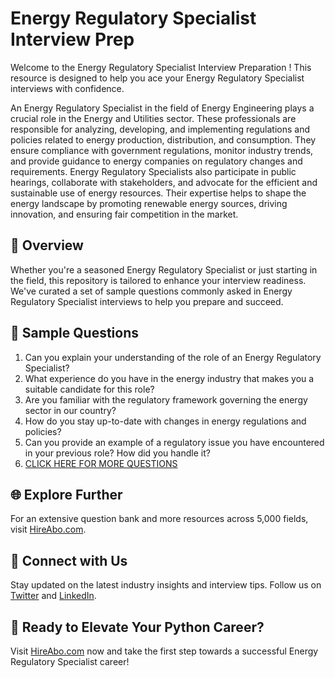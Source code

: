# Energy Regulatory Specialist Interview Prep

Welcome to the Energy Regulatory Specialist Interview Preparation ! This resource is designed to help you ace your Energy Regulatory Specialist interviews with confidence.

An Energy Regulatory Specialist in the field of Energy Engineering plays a crucial role in the Energy and Utilities sector. These professionals are responsible for analyzing, developing, and implementing regulations and policies related to energy production, distribution, and consumption. They ensure compliance with government regulations, monitor industry trends, and provide guidance to energy companies on regulatory changes and requirements. Energy Regulatory Specialists also participate in public hearings, collaborate with stakeholders, and advocate for the efficient and sustainable use of energy resources. Their expertise helps to shape the energy landscape by promoting renewable energy sources, driving innovation, and ensuring fair competition in the market.

## 🚀 Overview

Whether you're a seasoned Energy Regulatory Specialist or just starting in the field, this repository is tailored to enhance your interview readiness. We've curated a set of sample questions commonly asked in Energy Regulatory Specialist interviews to help you prepare and succeed.

## 📝 Sample Questions

1. Can you explain your understanding of the role of an Energy Regulatory Specialist?
2. What experience do you have in the energy industry that makes you a suitable candidate for this role?
3. Are you familiar with the regulatory framework governing the energy sector in our country?
4. How do you stay up-to-date with changes in energy regulations and policies?
5. Can you provide an example of a regulatory issue you have encountered in your previous role? How did you handle it?
6. [CLICK HERE FOR MORE QUESTIONS](https://hireabo.com/job/20_1_40/Energy%20Regulatory%20Specialist)

## 🌐 Explore Further

For an extensive question bank and more resources across 5,000 fields, visit [HireAbo.com](https://www.hireabo.com).

## 📱 Connect with Us

Stay updated on the latest industry insights and interview tips. Follow us on [Twitter](https://twitter.com/hireabo) and [LinkedIn](https://www.linkedin.com/in/hire-abo-3609972a8/).

## 🚀 Ready to Elevate Your Python Career?

Visit [HireAbo.com](https://www.hireabo.com) now and take the first step towards a successful Energy Regulatory Specialist career!